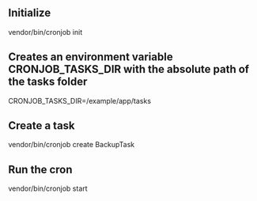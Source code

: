 ## Initialize
vendor/bin/cronjob init

## Creates an environment variable CRONJOB_TASKS_DIR with the absolute path of the tasks folder
CRONJOB_TASKS_DIR=/example/app/tasks

## Create a task
vendor/bin/cronjob create BackupTask

## Run the cron
vendor/bin/cronjob start